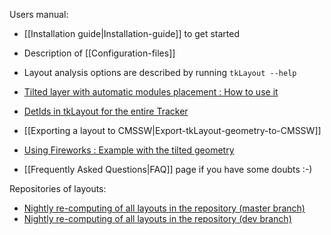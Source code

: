 Users manual:
* [[Installation guide|Installation-guide]] to get started  

* Description of [[Configuration-files]]  

* Layout analysis options are described by running `tkLayout --help`  

* [Tilted layer with automatic modules placement : How to use it](https://github.com/tkLayout/tkLayout/wiki/Tilted-layer-with-automatic-modules-placement-:-How-to-use-it)  

* [DetIds in tkLayout for the entire Tracker](https://github.com/tkLayout/tkLayout/wiki/DetIds-in-tkLayout-for-the-entire-Tracker)  

* [[Exporting a layout to CMSSW|Export-tkLayout-geometry-to-CMSSW]]  

* [Using Fireworks : Example with the tilted geometry](https://github.com/tkLayout/tkLayout/wiki/Using-Fireworks-:-Example-with-the-tilted-geometry)  

* [[Frequently Asked Questions|FAQ]] page if you have some doubts :-)

Repositories of layouts:
* [Nightly re-computing of all layouts in the repository (master branch)](http://cms-tklayout.web.cern.ch/cms-tklayout/layouts/repository-git-master/)
* [Nightly re-computing of all layouts in the repository (dev branch)](http://cms-tklayout.web.cern.ch/cms-tklayout/layouts/repository-git-dev/)
